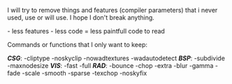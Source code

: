 I will try to remove things and features (compiler parameters) that i never used, use or will use. I hope I don't break anything.

\- less features - less code = less paintfull code to read

Commands or functions that I only want to keep:

***CSG***: -cliptype -noskyclip -nowadtextures -wadautodetect
***BSP***: -subdivide -maxnodesize
***VIS***: -fast -full
***RAD***: -bounce -chop -extra -blur -gamma -fade -scale -smooth -sparse -texchop -noskyfix
